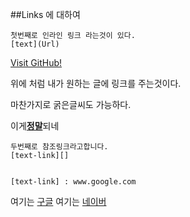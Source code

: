 ##Links 에 대하여
```
첫번째로 인라인 링크 라는것이 있다.
[text](Url)
```

[Visit GitHub!](www.github.com)

위에 처럼 내가 원하는 글에 링크를 주는것이다.

마찬가지로 굵은글씨도 가능하다.

이게[**정말**](www.naver.com)되네

```
두번째로 참조링크라고합니다.
[text-link][]


[text-link] : www.google.com
```

여기는 [구글][]
여기는 [네이버][]

[구글]:www.google.com
[네이버]:www.naver.com

